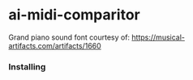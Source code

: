 # ai-midi-comparitor

Grand piano sound font courtesy of: https://musical-artifacts.com/artifacts/1660

### Installing

